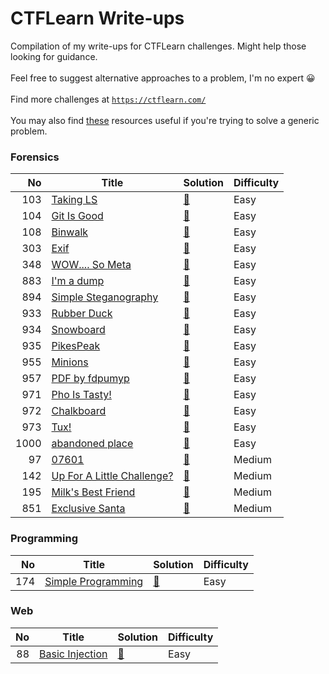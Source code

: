# CTFLearn Write-ups

Compilation of my write-ups for CTFLearn challenges. Might help those looking for guidance.\
\
Feel free to suggest alternative approaches to a problem, I'm no expert 😀\
\
Find more challenges at [```https://ctflearn.com/```](ctflearn.com)\
\
You may also find [these](/resources) resources useful if you're trying to solve a generic problem.


### Forensics

| No |                               Title                                |        Solution        |Difficulty|
|---:|--------------------------------------------------------------------|------------------------|----------|
| 103|[Taking LS](https://www.ctflearn.com/challenge/103)                 |[:link:](forensics/103) |Easy      |
| 104|[Git Is Good](https://www.ctflearn.com/challenge/104)               |[:link:](forensics/104) |Easy      |
| 108|[Binwalk](https://www.ctflearn.com/challenge/108)                   |[:link:](forensics/108) |Easy      |
| 303|[Exif](https://www.ctflearn.com/challenge/303)                      |[:link:](forensics/303) |Easy      |
| 348|[WOW.... So Meta](https://www.ctflearn.com/challenge/348)           |[:link:](forensics/348) |Easy      |
| 883|[I&#39;m a dump](https://www.ctflearn.com/challenge/883)            |[:link:](forensics/883) |Easy      |
| 894|[Simple Steganography](https://www.ctflearn.com/challenge/894)      |[:link:](forensics/894) |Easy      |
| 933|[Rubber Duck](https://www.ctflearn.com/challenge/933)               |[:link:](forensics/933) |Easy      |
| 934|[Snowboard](https://www.ctflearn.com/challenge/934)                 |[:link:](forensics/934) |Easy      |
| 935|[PikesPeak](https://www.ctflearn.com/challenge/935)                 |[:link:](forensics/935) |Easy      |
| 955|[Minions](https://www.ctflearn.com/challenge/955)                   |[:link:](forensics/955) |Easy      |
| 957|[PDF by fdpumyp](https://www.ctflearn.com/challenge/957)            |[:link:](forensics/957) |Easy      |
| 971|[Pho Is Tasty!](https://www.ctflearn.com/challenge/971)             |[:link:](forensics/971) |Easy      |
| 972|[Chalkboard](https://www.ctflearn.com/challenge/972)                |[:link:](forensics/972) |Easy      |
| 973|[Tux!](https://www.ctflearn.com/challenge/973)                      |[:link:](forensics/973) |Easy      |
|1000|[abandoned place](https://www.ctflearn.com/challenge/1000)          |[:link:](forensics/1000)|Easy      |
|  97|[07601](https://www.ctflearn.com/challenge/97)                      |[:link:](forensics/97)  |Medium    |
| 142|[Up For A Little Challenge?](https://www.ctflearn.com/challenge/142)|[:link:](forensics/142) |Medium    |
| 195|[Milk&#39;s Best Friend](https://www.ctflearn.com/challenge/195)    |[:link:](forensics/195) |Medium    |
| 851|[Exclusive Santa](https://www.ctflearn.com/challenge/851)           |[:link:](forensics/851) |Medium    |


### Programming

|No |                           Title                            |        Solution         |Difficulty|
|--:|------------------------------------------------------------|-------------------------|----------|
|174|[Simple Programming](https://www.ctflearn.com/challenge/174)|[:link:](programming/174)|Easy      |


### Web

|No |                         Title                          |    Solution    |Difficulty|
|--:|--------------------------------------------------------|----------------|----------|
| 88|[Basic Injection](https://www.ctflearn.com/challenge/88)|[:link:](web/88)|Easy      |
